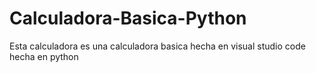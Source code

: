 # Calculadora-Basica-Python
Esta calculadora es una calculadora basica hecha en visual studio code hecha en python 
